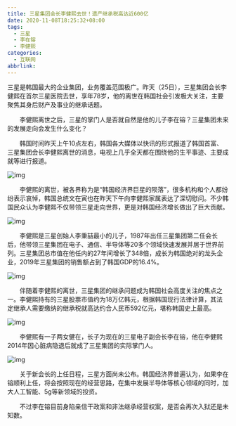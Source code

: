 ```yaml
---
title: 三星集团会长李健熙去世！遗产继承税高达近600亿
date: 2020-11-08T18:25:32+08:00
tags:
  - 三星
  - 李在镕
  - 李健熙
categories:
  - 互联网
abbrlink:
---
```


三星是韩国最大的企业集团，业务覆盖范围极广。昨天（25日），三星集团会长李健熙在首尔三星医院去世，享年78岁，他的离世在韩国社会引发极大关注，主要聚焦其身后财产及事业的继承话题。

　　李健熙离世之后，三星的掌门人是否就自然是他的儿子李在镕？三星集团未来的发展走向会发生什么变化？

　　韩国时间昨天上午10点左右，韩国各大媒体以快讯的形式报道了韩国首富、三星集团会长李健熙离世的消息，电视上几乎全天都在围绕他的生平事迹、主要成就等进行报道。

![img](https://cdn.jsdelivr.net/gh/yakeing/Documentation@main/Hexo/images/735d-kcaeqzx1036946.png)

　　李健熙的离世，被各界称为是“韩国经济界巨星的陨落”，很多机构和个人都纷纷表示哀悼，韩国总统文在寅也在昨天下午向李健熙家属表达了深切慰问。不少韩国民众认为李健熙不仅带领三星走向世界，更是对韩国经济增长做出了巨大贡献。

![img](https://cdn.jsdelivr.net/gh/yakeing/Documentation@main/Hexo/images/8ca2-kcaeqzx1036991.png)

　　李健熙是三星创始人李秉喆最小的儿子，1987年出任三星集团第二任会长后，他带领三星集团在电子、通信、半导体等20多个领域快速发展并居于世界前列。三星集团总市值在他任内的27年间增长了348倍，成长为韩国绝对的龙头企业，2019年三星集团的销售额占到了韩国GDP的16.4%。

![img](https://cdn.jsdelivr.net/gh/yakeing/Documentation@main/Hexo/images/1259-kcaeqzx1037040.png)

　　伴随着李健熙的离世，三星集团的继承问题成为韩国社会高度关注的焦点之一。李健熙持有的三星股票市值约为18万亿韩元，根据韩国现行法律计算，其法定继承人需要缴纳的继承税就高达约合人民币592亿元，堪称韩国史上最高。

![img](https://cdn.jsdelivr.net/gh/yakeing/Documentation@main/Hexo/images/0ad9-kcaeqzx1037065.png)

　　李健熙有一子两女健在，长子为现在的三星电子副会长李在镕，他在李健熙2014年因心脏病隐退后就成了三星集团的实际掌门人。

![img](https://cdn.jsdelivr.net/gh/yakeing/Documentation@main/Hexo/images/350f-kcaeqzx1037102.png)

　　关于新会长的上任日程，三星方面尚未公布。韩国经济界普遍认为，如果李在镕顺利上任，将会按照现在的经营思路，在集中发展半导体等核心领域的同时，加大人工智能、5g等新领域的投资。

　　不过李在镕目前身陷亲信干政案和非法继承经营权案，是否会再次入狱还是未知数。